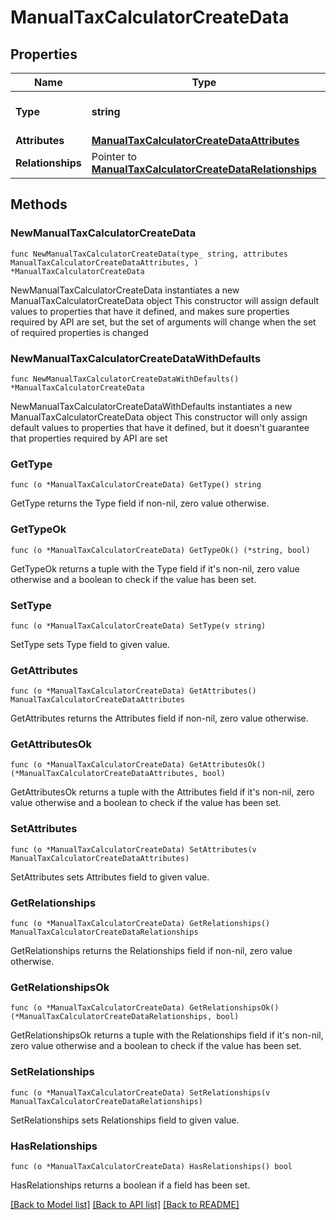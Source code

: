 # ManualTaxCalculatorCreateData

## Properties

Name | Type | Description | Notes
------------ | ------------- | ------------- | -------------
**Type** | **string** | The resource&#39;s type | [default to "manual_tax_calculators"]
**Attributes** | [**ManualTaxCalculatorCreateDataAttributes**](ManualTaxCalculatorCreateDataAttributes.md) |  | 
**Relationships** | Pointer to [**ManualTaxCalculatorCreateDataRelationships**](ManualTaxCalculatorCreateDataRelationships.md) |  | [optional] 

## Methods

### NewManualTaxCalculatorCreateData

`func NewManualTaxCalculatorCreateData(type_ string, attributes ManualTaxCalculatorCreateDataAttributes, ) *ManualTaxCalculatorCreateData`

NewManualTaxCalculatorCreateData instantiates a new ManualTaxCalculatorCreateData object
This constructor will assign default values to properties that have it defined,
and makes sure properties required by API are set, but the set of arguments
will change when the set of required properties is changed

### NewManualTaxCalculatorCreateDataWithDefaults

`func NewManualTaxCalculatorCreateDataWithDefaults() *ManualTaxCalculatorCreateData`

NewManualTaxCalculatorCreateDataWithDefaults instantiates a new ManualTaxCalculatorCreateData object
This constructor will only assign default values to properties that have it defined,
but it doesn't guarantee that properties required by API are set

### GetType

`func (o *ManualTaxCalculatorCreateData) GetType() string`

GetType returns the Type field if non-nil, zero value otherwise.

### GetTypeOk

`func (o *ManualTaxCalculatorCreateData) GetTypeOk() (*string, bool)`

GetTypeOk returns a tuple with the Type field if it's non-nil, zero value otherwise
and a boolean to check if the value has been set.

### SetType

`func (o *ManualTaxCalculatorCreateData) SetType(v string)`

SetType sets Type field to given value.


### GetAttributes

`func (o *ManualTaxCalculatorCreateData) GetAttributes() ManualTaxCalculatorCreateDataAttributes`

GetAttributes returns the Attributes field if non-nil, zero value otherwise.

### GetAttributesOk

`func (o *ManualTaxCalculatorCreateData) GetAttributesOk() (*ManualTaxCalculatorCreateDataAttributes, bool)`

GetAttributesOk returns a tuple with the Attributes field if it's non-nil, zero value otherwise
and a boolean to check if the value has been set.

### SetAttributes

`func (o *ManualTaxCalculatorCreateData) SetAttributes(v ManualTaxCalculatorCreateDataAttributes)`

SetAttributes sets Attributes field to given value.


### GetRelationships

`func (o *ManualTaxCalculatorCreateData) GetRelationships() ManualTaxCalculatorCreateDataRelationships`

GetRelationships returns the Relationships field if non-nil, zero value otherwise.

### GetRelationshipsOk

`func (o *ManualTaxCalculatorCreateData) GetRelationshipsOk() (*ManualTaxCalculatorCreateDataRelationships, bool)`

GetRelationshipsOk returns a tuple with the Relationships field if it's non-nil, zero value otherwise
and a boolean to check if the value has been set.

### SetRelationships

`func (o *ManualTaxCalculatorCreateData) SetRelationships(v ManualTaxCalculatorCreateDataRelationships)`

SetRelationships sets Relationships field to given value.

### HasRelationships

`func (o *ManualTaxCalculatorCreateData) HasRelationships() bool`

HasRelationships returns a boolean if a field has been set.


[[Back to Model list]](../README.md#documentation-for-models) [[Back to API list]](../README.md#documentation-for-api-endpoints) [[Back to README]](../README.md)



